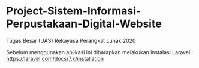 # Project-Sistem-Informasi-Perpustakaan-Digital-Website
Tugas Besar (UAS) Rekayasa Perangkat Lunak 2020

Sebelum menggunakan aplikasi ini diharapkan melakukan instalasi Laravel :
https://laravel.com/docs/7.x/installation
